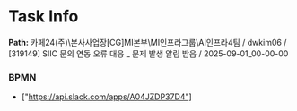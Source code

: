 # Task Info

**Path:** 카페24(주)\본사사업장\[CG]MI본부\MI인프라그룹\AI인프라4팀 / dwkim06 / [319149] SIIC 문의 연동 오류 대응 _ 문제 발생 알림 받음 / 2025-09-01_00-00-00

### BPMN
- ["https://api.slack.com/apps/A04JZDP37D4"]

